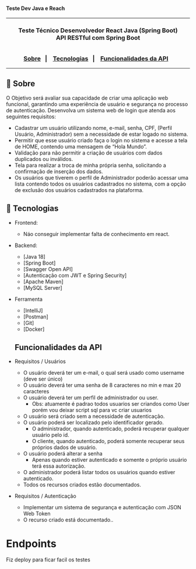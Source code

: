 <h4> Teste Dev Java e Reach </h4>

<hr>

<h3 align="center">
    Teste Técnico Desenvolvedor React Java (Spring Boot) 
    <br>
    API RESTful com Spring Boot
    <br><br>
    <p align="center">
      <a href="#-sobre">Sobre</a>&nbsp;&nbsp;&nbsp;|&nbsp;&nbsp;&nbsp;
      <a href="#-tecnologias">Tecnologias</a>&nbsp;&nbsp;&nbsp;|&nbsp;&nbsp;&nbsp;
      <a href="#-Funcionalidades-da-API">Funcionalidades da API</a>&nbsp;&nbsp;&nbsp;
  </p>
</h3>

<hr>

## 🔖 Sobre

O Objetivo será avaliar sua capacidade de criar uma aplicação web funcional, garantindo uma experiência de usuário e segurança no processo de autenticação. Desenvolva um sistema web de login que atenda aos seguintes requisitos:
- Cadastrar um usuário utilizando nome, e-mail, senha, CPF, (Perfil Usuário, Administrador) sem a necessidade de estar logado no sistema.
- Permitir que esse usuário criado faça o login no sistema e acesse a tela de HOME, contendo uma mensagem de “Hola Mundo”.
- Validação para não permitir a criação de usuários com dados duplicados ou inválidos.
- Tela para realizar a troca de minha própria senha, solicitando a confirmação de inserção dos dados.
- Os usuários que tiverem o perfil de Administrador poderão acessar uma lista contendo todos os usuários cadastrados no sistema, com a opção de exclusão dos usuários cadastrados na plataforma.

## 🚀 Tecnologias

- Frontend:
  - Náo conseguir implementar falta de conhecimento em react.

- Backend:
  - [Java 18]
  - [Spring Boot]
  - [Swagger Open API]
  - [Autenticação com JWT e Spring Security]
  - [Apache Maven]
  - [MySQL Server]

- Ferramenta
  - [IntelliJ]
  - [Postman]
  - [Git]
  - [Docker]


  ## Funcionalidades da API
- Requisitos / Usuários
  - O usuário deverá ter um e-mail, o qual será usado como username (deve ser único)
  - O usuário deverá ter uma senha de 8 caracteres no min e max 20 caracteres
  - O usuário deverá ter um perfil de administrador ou user. 
      - Obs: atuamente é padrao todos usuarios ser criandos como User porém vou deixar script sql para vc criar usuarios 
  - O usuário será criado sem a necessidade de autenticação.
  - O usuário poderá ser localizado pelo identificador gerado.
    - O administrador, quando autenticado, poderá recuperar qualquer usuário pelo id.
    - O cliente, quando autenticado, poderá somente recuperar seus próprios dados de usuário.
  - O usuário poderá alterar a senha
    - Apenas quando estiver autenticado e somente o próprio usuário terá essa autorização.
  - O administrador poderá listar todos os usuários quando estiver autenticado.
  - Todos os recursos criados estão documentados.
- Requisitos / Autenticação
  - Implementar um sistema de segurança e autenticação com JSON Web Token
  - O recurso criado está documentado..

# Endpoints
Fiz deploy para ficar facil os testes
